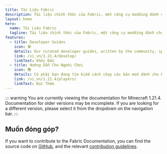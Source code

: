 ```yaml
---
title: Tài Liệu Fabric
description: Tài liệu chính thức của Fabric, một công cụ modding dành cho Minecraft.
layout: home
hero:
  name: Tài Liệu Fabric
  tagline: Tài liệu chính thức của Fabric, một công cụ modding dành cho Minecraft.
features:
  - title: Developer Guides
    icon: 🛠️
    details: Our curated developer guides, written by the community, span a wide range of topics from setting up a development environment to more advanced topics, such as rendering and networking.
    link: /vi_vn/1.21.4/develop/
    linkText: Khởi Đầu
  - title: Hướng Dẫn Cho Người Chơi
    icon: 📚
    details: Có phải bạn đang tìm kiếm cách chạy các bản mod dành cho Fabric? Bộ hướng dẫn của chúng tôi sẽ giúp bạn điều đó. Những cách này sẽ giúp bạn trong việc tải xuống, cài đặt và khắc phục sự cố khi dùng mod Fabric.
    link: /vi_vn/1.21.4/players/
    linkText: Đọc Thêm
---
```


::: warning
You are currently viewing the documentation for Minecraft 1.21.4.
Documentation for older versions may be incomplete.
If you are looking for a different version, please select it from the dropdown on the navigation bar.
:::

<div class="vp-doc homepage-container">

## Muốn đóng góp?

If you want to contribute to the Fabric Documentation, you can find the source code on [GitHub](https://github.com/FabricMC/fabric-docs), and the relevant [contribution guidelines](./contributing).

</div>
